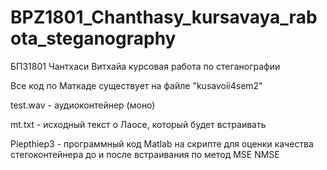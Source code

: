 # BPZ1801_Chanthasy_kursavaya_rabota_steganography
БПЗ1801 Чантхаси Витхайа курсовая работа по стеганографии

Все код по Маткаде существует на файле "kusavoii4sem2"

test.wav - аудиоконтейнер (моно) 

mt.txt - исходный текст о Лаосе, который будет встраивать

Piepthiep3 - программный код Matlab на скрипте для оценки качества стегоконтейнера до и после встраивания по метод MSE NMSE
